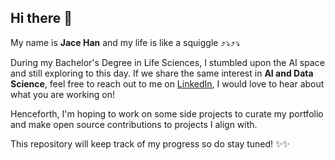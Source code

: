 ## Hi there 👋

My name is **Jace Han** and my life is like a squiggle ⤴⤵⤴⤵

During my Bachelor's Degree in Life Sciences, I stumbled upon the AI space and still exploring to this day. If we share the same interest in **AI and Data Science**, feel free to reach out to me on [LinkedIn](https://www.linkedin.com/in/jace-han/), I would love to hear about what you are working on! 

Henceforth, I'm hoping to work on some side projects to curate my portfolio and make open source contributions to projects I align with.

This repository will keep track of my progress so do stay tuned! ✨✨

<!--
**jace-han/jace-han** is a ✨ _special_ ✨ repository because its `README.md` (this file) appears on your GitHub profile.

Here are some ideas to get you started:

- 🔭 I’m currently working on ...
- 🌱 I’m currently learning ...
- 👯 I’m looking to collaborate on ...
- 🤔 I’m looking for help with ...
- 💬 Ask me about ...
- 📫 How to reach me: ...
- 😄 Pronouns: ...
- ⚡ Fun fact: ...
-->

